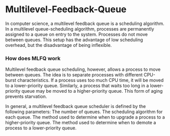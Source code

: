 # Multilevel-Feedback-Queue
In computer science, a multilevel feedback queue is a scheduling algorithm. In a multilevel queue-scheduling algorithm, processes are permanently assigned to a queue on entry to the system. Processes do not move between queues. This setup has the advantage of low scheduling overhead, but the disadvantage of being inflexible. 

### How does MLFQ work
Multilevel feedback queue scheduling, however, allows a process to move between queues. The idea is to separate processes with different CPU-burst characteristics. If a process uses too much CPU time, it will be moved to a lower-priority queue. Similarly, a process that waits too long in a lower-priority queue may be moved to a higher-priority queue. This form of aging prevents starvation.

In general, a multilevel feedback queue scheduler is defined by the following parameters: The number of queues. The scheduling algorithm for each queue. The method used to determine when to upgrade a process to a higher-priority queue. The method used to determine when to demote a process to a lower-priority queue.
